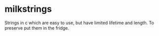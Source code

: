 # milkstrings
Strings in c which are easy to use, but have limited lifetime and length. To preserve put them in the fridge.
